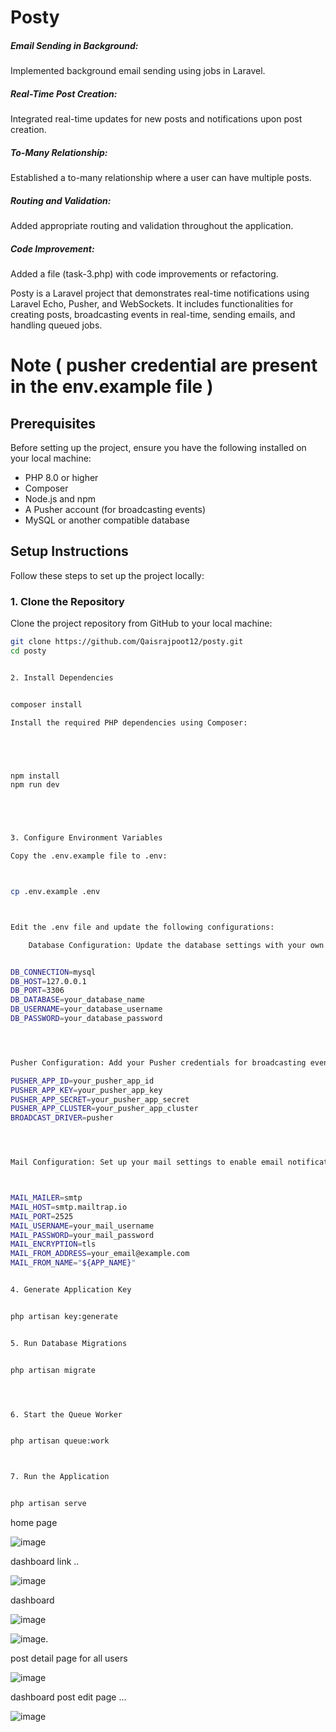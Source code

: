 # Posty

##### Email Sending in Background:
Implemented background email sending using jobs in Laravel.
##### Real-Time Post Creation:
Integrated real-time updates for new posts and notifications       upon post creation.
##### To-Many Relationship:
Established a to-many relationship where a user can have multiple posts.
##### Routing and Validation:
Added appropriate routing and validation throughout the application.
##### Code Improvement:
Added a  file (task-3.php) with code improvements or refactoring.



Posty is a Laravel project that demonstrates real-time notifications using Laravel Echo, Pusher, and WebSockets. It includes functionalities for creating posts, broadcasting events in real-time, sending emails, and handling queued jobs.

# Note ( pusher credential are present  in the env.example file ) 




## Prerequisites

Before setting up the project, ensure you have the following installed on your local machine:

- PHP 8.0 or higher
- Composer
- Node.js and npm
- A Pusher account (for broadcasting events)
- MySQL or another compatible database

## Setup Instructions

Follow these steps to set up the project locally:

### 1. Clone the Repository

Clone the project repository from GitHub to your local machine:





```bash
git clone https://github.com/Qaisrajpoot12/posty.git
cd posty


2. Install Dependencies


composer install

Install the required PHP dependencies using Composer:





npm install
npm run dev





3. Configure Environment Variables

Copy the .env.example file to .env:



cp .env.example .env



Edit the .env file and update the following configurations:

    Database Configuration: Update the database settings with your own database credentials.


DB_CONNECTION=mysql
DB_HOST=127.0.0.1
DB_PORT=3306
DB_DATABASE=your_database_name
DB_USERNAME=your_database_username
DB_PASSWORD=your_database_password




Pusher Configuration: Add your Pusher credentials for broadcasting events.

PUSHER_APP_ID=your_pusher_app_id
PUSHER_APP_KEY=your_pusher_app_key
PUSHER_APP_SECRET=your_pusher_app_secret
PUSHER_APP_CLUSTER=your_pusher_app_cluster
BROADCAST_DRIVER=pusher




Mail Configuration: Set up your mail settings to enable email notifications.



MAIL_MAILER=smtp
MAIL_HOST=smtp.mailtrap.io
MAIL_PORT=2525
MAIL_USERNAME=your_mail_username
MAIL_PASSWORD=your_mail_password
MAIL_ENCRYPTION=tls
MAIL_FROM_ADDRESS=your_email@example.com
MAIL_FROM_NAME="${APP_NAME}"


4. Generate Application Key


php artisan key:generate


5. Run Database Migrations


php artisan migrate




6. Start the Queue Worker


php artisan queue:work



7. Run the Application


php artisan serve

```

home page 

![image](https://github.com/user-attachments/assets/a67b27cb-ad0d-4b53-8f9b-09d744f43f29)


dashboard link ..

![image](https://github.com/user-attachments/assets/c309f060-98f9-4afd-95dc-492a28dde9f1)

dashboard

![image](https://github.com/user-attachments/assets/f057da49-8894-45a8-9442-618bfb253933)

![image](https://github.com/user-attachments/assets/4a14e27c-d639-434e-b373-d5e08aa00f30).


post detail page for all users

![image](https://github.com/user-attachments/assets/3b54a030-8703-419a-a61b-e5a6b5cee867)

dashboard post edit page ...

![image](https://github.com/user-attachments/assets/3e909201-ec01-44fd-a396-d98246769123)


